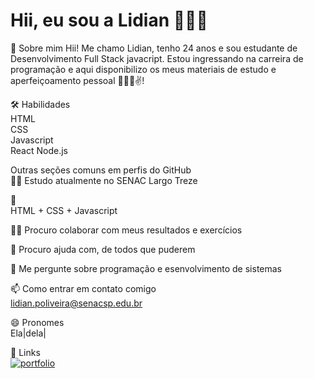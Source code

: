 # Hii, eu sou a Lidian 🙅‍♀️🤞

🚀 Sobre mim
Hii! Me chamo Lidian, tenho 24 anos e sou estudante de Desenvolvimento Full Stack javacript. Estou ingressando na carreira de programação e aqui disponibilizo os meus materiais de estudo e aperfeiçoamento pessoal 👩‍💻😊✌!

🛠 Habilidades <br>
HTML <br> CSS <br> Javascript <br> React Node.js

Outras seções comuns em perfis do GitHub <br>
👩‍💻 Estudo atualmente no SENAC Largo Treze

🧠 <br> HTML + CSS + Javascript

👯‍♀️ Procuro colaborar com meus resultados e exercícios

🤔 Procuro ajuda com, de todos que puderem

💬 Me pergunte sobre programação e esenvolvimento de sistemas

📫 Como entrar em contato comigo <br> lidian.poliveira@senacsp.edu.br

😄 Pronomes <br> Ela|dela|


🔗 Links
<br>
[![portfolio](https://img.shields.io/badge/my_portfolio-000?style=for-the-badge&logo=ko-fi&logoColor=white)](https://github.com/LidySenac/LidySenac/)
